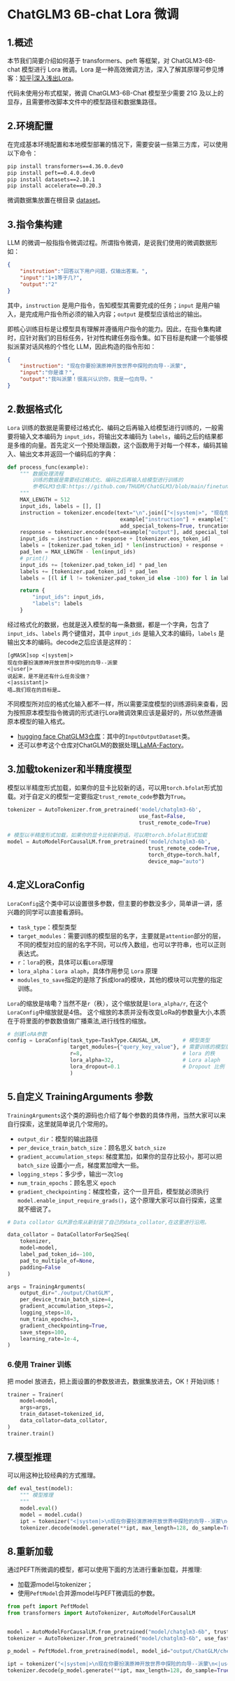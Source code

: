 # ChatGLM3 6B-chat Lora 微调

## 1.概述

本节我们简要介绍如何基于 transformers、peft 等框架，对 ChatGLM3-6B-chat 模型进行 Lora 微调。Lora 是一种高效微调方法，深入了解其原理可参见博客：[知乎|深入浅出Lora](https://zhuanlan.zhihu.com/p/650197598)。

代码未使用分布式框架，微调 ChatGLM3-6B-Chat 模型至少需要 21G 及以上的显存，且需要修改脚本文件中的模型路径和数据集路径。

## 2.环境配置

在完成基本环境配置和本地模型部署的情况下，需要安装一些第三方库，可以使用以下命令：

```bash
pip install transformers==4.36.0.dev0
pip install peft==0.4.0.dev0
pip install datasets==2.10.1
pip install accelerate==0.20.3
```

微调数据集放置在根目录 [dataset](../dataset/paimeng.json)。

## 3.指令集构建

LLM 的微调一般指指令微调过程。所谓指令微调，是说我们使用的微调数据形如：

```json
{
    "instrution":"回答以下用户问题，仅输出答案。",
    "input":"1+1等于几?",
    "output":"2"
}
```

其中，`instruction` 是用户指令，告知模型其需要完成的任务；`input` 是用户输入，是完成用户指令所必须的输入内容；`output` 是模型应该给出的输出。

即核心训练目标是让模型具有理解并遵循用户指令的能力。因此，在指令集构建时，应针对我们的目标任务，针对性构建任务指令集。如下目标是构建一个能够模拟派蒙对话风格的个性化 LLM，因此构造的指令形如：

```json
{
    "instruction": "现在你要扮演原神开放世界中探险的向导--派蒙",
    "input":"你是谁？",
    "output":"我叫派蒙！很高兴认识你，我是一位向导。"
}
```

## 2.数据格式化

`Lora` 训练的数据是需要经过格式化、编码之后再输入给模型进行训练的，一般需要将输入文本编码为 `input_ids`，将输出文本编码为 `labels`，编码之后的结果都是多维的向量。首先定义一个预处理函数，这个函数用于对每一个样本，编码其输入、输出文本并返回一个编码后的字典：

```python
def process_func(example):
    """ 数据处理流程
        训练的数据是需要经过格式化、编码之后再输入给模型进行训练的
        参考GLM3仓库:https://github.com/THUDM/ChatGLM3/blob/main/finetune_chatmodel_demo/preprocess_utils.py
    """
    MAX_LENGTH = 512
    input_ids, labels = [], []
    instruction = tokenizer.encode(text="\n".join(["<|system|>", "现在你要扮演原神开放世界中探险的向导--派蒙", "<|user|>", 
                                    example["instruction"] + example["input"] + "<|assistant|>"]).strip() + "\n",
                                    add_special_tokens=True, truncation=True, max_length=MAX_LENGTH)
    response = tokenizer.encode(text=example["output"], add_special_tokens=False, truncation=True, max_length=MAX_LENGTH)
    input_ids = instruction + response + [tokenizer.eos_token_id]
    labels = [tokenizer.pad_token_id] * len(instruction) + response + [tokenizer.eos_token_id]
    pad_len = MAX_LENGTH - len(input_ids)
    # print()
    input_ids += [tokenizer.pad_token_id] * pad_len
    labels += [tokenizer.pad_token_id] * pad_len
    labels = [(l if l != tokenizer.pad_token_id else -100) for l in labels]

    return {
        "input_ids": input_ids,
        "labels": labels
    }
```

经过格式化的数据，也就是送入模型的每一条数据，都是一个字典，包含了 `input_ids`、`labels` 两个键值对，其中 `input_ids` 是输入文本的编码，`labels` 是输出文本的编码。decode之后应该是这样的：

```text
[gMASK]sop <|system|>
现在你要扮演原神开放世界中探险的向导--派蒙
<|user|>
说起来，是不是还有什么任务没做？
<|assistant|>
唔…我们现在的目标是…
```

不同模型所对应的格式化输入都不一样，所以需要深度模型的训练源码来查看，因为按照原本模型指令微调的形式进行Lora微调效果应该是最好的，所以依然遵循原本模型的输入格式。

- [hugging face ChatGLM3仓库](https://github.com/THUDM/ChatGLM3/blob/main/finetune_chatmodel_demo/preprocess_utils.py)：其中的`InputOutputDataset`类。  
- 还可以参考这个仓库对ChatGLM的数据处理[LLaMA-Factory](https://github.com/KMnO4-zx/LLaMA-Factory/blob/main/src/llmtuner/data/template.py)。


## 3.加载tokenizer和半精度模型

模型以半精度形式加载，如果你的显卡比较新的话，可以用`torch.bfolat`形式加载。对于自定义的模型一定要指定`trust_remote_code`参数为`True`。

```python
tokenizer = AutoTokenizer.from_pretrained('model/chatglm3-6b', 
                                          use_fast=False, 
                                          trust_remote_code=True)

# 模型以半精度形式加载，如果你的显卡比较新的话，可以用torch.bfolat形式加载
model = AutoModelForCausalLM.from_pretrained('model/chatglm3-6b', 
                                             trust_remote_code=True, 
                                             torch_dtype=torch.half, 
                                             device_map="auto")
```

## 4.定义LoraConfig

`LoraConfig`这个类中可以设置很多参数，但主要的参数没多少，简单讲一讲，感兴趣的同学可以直接看源码。

- `task_type`：模型类型
- `target_modules`：需要训练的模型层的名字，主要就是`attention`部分的层，不同的模型对应的层的名字不同，可以传入数组，也可以字符串，也可以正则表达式。
- `r`：`lora`的秩，具体可以看`Lora`原理
- `lora_alpha`：`Lora alaph`，具体作用参见 `Lora` 原理 
- `modules_to_save`指定的是除了拆成lora的模块，其他的模块可以完整的指定训练。

`Lora`的缩放是啥嘞？当然不是`r`（秩），这个缩放就是`lora_alpha/r`, 在这个`LoraConfig`中缩放就是4倍。
这个缩放的本质并没有改变LoRa的参数量大小,本质在于将里面的参数数值做广播乘法,进行线性的缩放。

```python
# 创建loRA参数
config = LoraConfig(task_type=TaskType.CAUSAL_LM,       # 模型类型
                    target_modules={"query_key_value"}, # 需要训练的模型层的名字，主要就是`attention`部分的层，不同的模型对应的层的名字不同，可以传入数组，也可以字符串，也可以正则表达式。
                    r=8,                                # lora 的秩
                    lora_alpha=32,                      # Lora alaph
                    lora_dropout=0.1                    # Dropout 比例
                    )
```

## 5.自定义 TrainingArguments 参数

`TrainingArguments`这个类的源码也介绍了每个参数的具体作用，当然大家可以来自行探索，这里就简单说几个常用的。

- `output_dir`：模型的输出路径
- `per_device_train_batch_size`：顾名思义 `batch_size`
- `gradient_accumulation_steps`: 梯度累加，如果你的显存比较小，那可以把 `batch_size` 设置小一点，梯度累加增大一些。
- `logging_steps`：多少步，输出一次`log`
- `num_train_epochs`：顾名思义 `epoch`
- `gradient_checkpointing`：梯度检查，这个一旦开启，模型就必须执行`model.enable_input_require_grads()`，这个原理大家可以自行探索，这里就不细说了。

```python
# Data collator GLM源仓库从新封装了自己的data_collator,在这里进行沿用。

data_collator = DataCollatorForSeq2Seq(
    tokenizer,
    model=model,
    label_pad_token_id=-100,
    pad_to_multiple_of=None,
    padding=False
)

args = TrainingArguments(
    output_dir="./output/ChatGLM",
    per_device_train_batch_size=4,
    gradient_accumulation_steps=2,
    logging_steps=10,
    num_train_epochs=3,
    gradient_checkpointing=True,
    save_steps=100,
    learning_rate=1e-4,
)
```

### 6.使用 Trainer 训练

把 model 放进去，把上面设置的参数放进去，数据集放进去，OK！开始训练！

```python
trainer = Trainer(
    model=model,
    args=args,
    train_dataset=tokenized_id,
    data_collator=data_collator,
)
trainer.train()
```

## 7.模型推理

可以用这种比较经典的方式推理。

```python
def eval_test(model):
    """ 模型推理
    """
    model.eval()
    model = model.cuda()
    ipt = tokenizer("<|system|>\n现在你要扮演原神开放世界中探险的向导--派蒙\n<|user|>\n {}\n{}".format("你是谁？", "").strip() + "<|assistant|>\n", return_tensors="pt").to(model.device)
    tokenizer.decode(model.generate(**ipt, max_length=128, do_sample=True)[0], skip_special_tokens=True)

```

## 8.重新加载
通过PEFT所微调的模型，都可以使用下面的方法进行重新加载，并推理:
- 加载源model与tokenizer；
- 使用`PeftModel`合并源model与PEFT微调后的参数。

```python
from peft import PeftModel
from transformers import AutoTokenizer, AutoModelForCausalLM


model = AutoModelForCausalLM.from_pretrained("model/chatglm3-6b", trust_remote_code=True, low_cpu_mem_usage=True)
tokenizer = AutoTokenizer.from_pretrained("model/chatglm3-6b", use_fast=False, trust_remote_code=True)

p_model = PeftModel.from_pretrained(model, model_id="output/ChatGLM/checkpoint-1000/")  # 将训练所得的LoRa权重加载起来

ipt = tokenizer("<|system|>\n现在你要扮演原神开放世界中探险的向导--派蒙\n<|user|>\n {}\n{}".format("你是谁？", "").strip() + "<|assistant|>\n", return_tensors="pt").to(model.device)
tokenizer.decode(p_model.generate(**ipt, max_length=128, do_sample=True)[0], skip_special_tokens=True)

```
